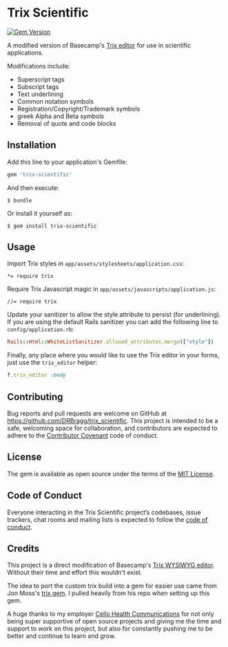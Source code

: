 # Trix Scientific

[![Gem Version](https://badge.fury.io/rb/trix_scientific.svg)](https://badge.fury.io/rb/trix_scientific)

A modified version of Basecamp's [Trix editor](http://trix-editor.org) for use in scientific applications.

Modifications include:
* Superscript tags
* Subscript tags
* Text underlining
* Common notation symbols
* Registration/Copyright/Trademark symbols
* greek Alpha and Beta symbols
* Removal of quote and code blocks

## Installation

Add this line to your application's Gemfile:

```ruby
gem 'trix-scientific'
```

And then execute:

    $ bundle

Or install it yourself as:

    $ gem install trix-scientific

## Usage

Import Trix styles in `app/assets/stylesheets/application.css`:

```
*= require trix
```

Require Trix Javascript magic in `app/assets/javascripts/application.js`:

```
//= require trix
```

Update your sanitizer to allow the style attribute to persist (for underlining). If you are using the default Rails sanitizer you can add the following line to `config/application.rb`:

```ruby
Rails::Html::WhiteListSanitizer.allowed_attributes.merge(["style"])
```

Finally, any place where you would like to use the Trix editor in your
forms, just use the `trix_editor` helper:

```ruby
f.trix_editor :body
```

## Contributing

Bug reports and pull requests are welcome on GitHub at https://github.com/DRBragg/trix_scientific. This project is intended to be a safe, welcoming space for collaboration, and contributors are expected to adhere to the [Contributor Covenant](http://contributor-covenant.org) code of conduct.

## License

The gem is available as open source under the terms of the [MIT License](https://opensource.org/licenses/MIT).

## Code of Conduct

Everyone interacting in the Trix Scientific project’s codebases, issue trackers, chat rooms and mailing lists is expected to follow the [code of conduct](https://github.com/DRBragg/trix_scientific/blob/master/CODE_OF_CONDUCT.md).

## Credits

This project is a direct modification of Basecamp's [Trix WYSIWYG editor](http://trix-editor.org).  Without their time and effort this wouldn't exist.

The idea to port the custom trix build into a gem for easier use came from Jon Moss's [trix gem](https://github.com/maclover7/trix). I pulled heavily from his repo when setting up this gem.

A huge thanks to my employer [Cello Health Communications](https://www.cellohealthcommunications.com/) for not only being super supportive of open source projects and giving me the time and support to work on this project, but also for constantly pushing me to be better and continue to learn and grow.
